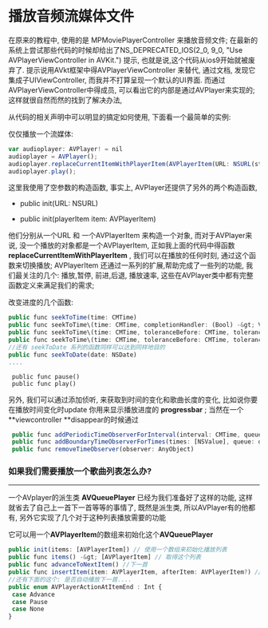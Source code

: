 # 播放音频流媒体文件

在原来的教程中, 使用的是 MPMoviePlayerController 来播放音频文件; 在最新的系统上尝试那些代码的时候却给出了NS\_DEPRECATED\_IOS\(2\_0, 9\_0, "Use AVPlayerViewController in AVKit."\) 提示, 也就是说,这个代码从ios9开始就被废弃了. 提示说用AVkt框架中得AVPlayerViewController 来替代, 通过文档, 发现它集成子UIViewController, 而我并不打算呈现一个默认的UI界面. 而通过AVPlayerViewController中得成员, 可以看出它的内部是通过AVPlayer来实现的; 这样就很自然而然的找到了解决办法,

从代码的相关声明中可以明显的搞定如何使用, 下面看一个最简单的实例:

仅仅播放一个流媒体:

```js
var audioplayer: AVPlayer! = nil
audioplayer = AVPlayer();
audioplayer.replaceCurrentItemWithPlayerItem(AVPlayerItem(URL: NSURL(string: "http://x.com/xxxx/xxx.mp3")!))
audioplayer.play(); 
```

这里我使用了空参数的构造函数, 事实上, AVPlayer还提供了另外的两个构造函数,

* public init\(URL: NSURL\)

* public init\(playerItem item: AVPlayerItem\)


他们分别从一个URL 和 一个AVPlayerItem 来构造一个对象, 而对于AVPlayer来说, 没一个播放的对象都是一个AVPlayerItem, 正如我上面的代码中得函数 **replaceCurrentItemWithPlayerItem** , 我们可以在播放的任何时刻, 通过这个函数来切换播放; AVPlayerItem 还通过一系列的扩展,帮助完成了一些列的功能, 我们最关注的几个: 播放,暂停, 前进,后退, 播放速率, 这些在AVPlayer类中都有完整函数定义来满足我们的需求;

改变进度的几个函数:

```js
public func seekToTime(time: CMTime)
public func seekToTime\(time: CMTime, completionHandler: (Bool) -&gt; Void)
public func seekToTime\(time: CMTime, toleranceBefore: CMTime, toleranceAfter: CMTime)
public func seekToTime\(time: CMTime, toleranceBefore: CMTime, toleranceAfter: CMTime, completionHandler: (Bool) &gt; Void)
//还有 seekToDate 系列的函数同样可以达到同样地目的
public func seekToDate(date: NSDate)
....
```

```
 public func pause()
 public func play()
```

另外, 我们可以通过添加侦听, 来获取到时间的变化和歌曲长度的变化, 比如说你要在播放时间变化时update 你用来显示播放进度的 **progressbar** ; 当然在一个**viewcontroller **disappear的时候通过

```js
 public func addPeriodicTimeObserverForInterval(interval: CMTime, queue: dispatch_queue_t?, usingBlock block: (CMTime) -> Void) -> AnyObject 
 public func addBoundaryTimeObserverForTimes(times: [NSValue], queue: dispatch_queue_t?, usingBlock block: () -> Void) -> AnyObject
 public func removeTimeObserver(observer: AnyObject) 
```

### 如果我们需要播放一个歌曲列表怎么办?

---

一个AVplayer的派生类 **AVQueuePlayer** 已经为我们准备好了这样的功能, 这样就省去了自己上一首下一首等等的事情了, 既然是派生类, 所以AVPlayer有的他都有, 另外它实现了几个对于这种列表播放需要的功能

它可以用一个**AVPlayerItem**的数组来初始化这个**AVQueuePlayer**

```js
public init(items: [AVPlayerItem]) // 使用一个数组来初始化播放列表
public func items() -&gt; [AVPlayerItem] // 取得这个列表
public func advanceToNextItem() //下一首 
public func insertItem(item: AVPlayerItem, afterItem: AVPlayerItem?) // 在列表中插入一个播放对象, 不过插入前最好判断一下能否插入播放对象, 具体看类的函数 canInsertItem->Bool
//还有下面的这个: 是否自动播放下一首....
public enum AVPlayerActionAtItemEnd : Int { 
 case Advance
 case Pause
 case None
}
```

